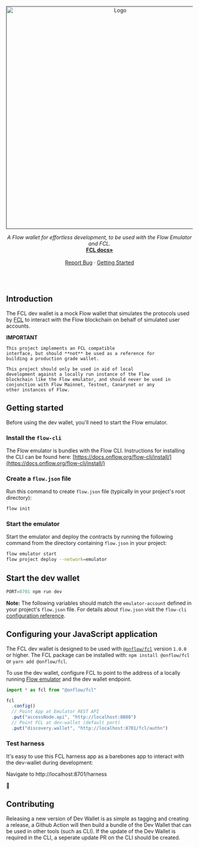 <br />
<p align="center">
  <a href="">
    <img src="./banner.svg" alt="Logo" width="600" height="auto">
  </a>

  <p align="center">
    <i>A Flow wallet for effortless development, to be used with the Flow Emulator and FCL.</i>
    <br />
    <a href="https://docs.onflow.org/fcl/"><strong>FCL docs»</strong></a>
    <br />
    <br />
    <a href="https://github.com/onflow/fcl-dev-wallet/issues">Report Bug</a>
    ·
    <a href="#getting-started">Getting Started</a>
  </p>
</p>
<br />
<br />

## Introduction

The FCL dev wallet is a mock Flow wallet that simulates the protocols used by [FCL](https://docs.onflow.org/fcl/) to interact with the Flow blockchain on behalf of simulated user accounts.

**IMPORTANT**

```
This project implements an FCL compatible
interface, but should **not** be used as a reference for
building a production grade wallet.

This project should only be used in aid of local
development against a locally run instance of the Flow
blockchain like the Flow emulator, and should never be used in
conjunction with Flow Mainnet, Testnet, Canarynet or any
other instances of Flow.
```

## Getting started

Before using the dev wallet, you'll need to start the Flow emulator.

### Install the `flow-cli`

The Flow emulator is bundles with the Flow CLI. Instructions for installing the CLI can be found here: [https://docs.onflow.org/flow-cli/install/](https://docs.onflow.org/flow-cli/install/)

### Create a `flow.json` file

Run this command to create `flow.json` file (typically in your project's root directory):

```sh
flow init
```

### Start the emulator

Start the emulator and deploy the contracts by running the following command from the directory containing `flow.json` in your project:

```sh
flow emulator start
flow project deploy --network=emulator
```

## Start the dev wallet

```js
PORT=8701 npm run dev
```

**Note:** The following variables should match the `emulator-account` defined in your project's `flow.json` file.
For details about `flow.json` visit the `flow-cli` [configuration reference](https://docs.onflow.org/flow-cli/configuration/).

## Configuring your JavaScript application

The FCL dev wallet is designed to be used with [`@onflow/fcl`](https://github.com/onflow/flow-js-sdk) version `1.0.0` or higher. The FCL package can be installed with: `npm install @onflow/fcl` or `yarn add @onflow/fcl`.

To use the dev wallet, configure FCL to point to the address of a locally running [Flow emulator](#start-the-emulator) and the dev wallet endpoint.

```javascript
import * as fcl from "@onflow/fcl"

fcl
  .config()
  // Point App at Emulator REST API
  .put("accessNode.api", "http://localhost:8888")
  // Point FCL at dev-wallet (default port)
  .put("discovery.wallet", "http://localhost:8701/fcl/authn")
```

### Test harness

It's easy to use this FCL harness app as a barebones
app to interact with the dev-wallet during development:

Navigate to http://localhost:8701/harness

🚀

## Contributing
Releasing a new version of Dev Wallet is as simple as tagging and creating a release, a Github Action will then build a bundle of the Dev Wallet that can be used in other tools (such as CLI). If the update of the Dev Wallet is required in the CLI, a seperate update PR on the CLI should be created.
 
